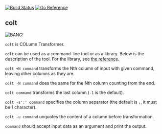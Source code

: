 
[![Build Status](https://github.com/wkhere/colt/actions/workflows/go.yml/badge.svg?branch=master)](https://github.com/wkhere/colt/actions/workflows/go.yml)
[![Go Reference](https://pkg.go.dev/badge/github.com/wkhere/colt.svg)](https://pkg.go.dev/github.com/wkhere/colt)

## colt

![](https://small.shootingsportsmedia.com/52544.jpg "BANG!")

`colt` is COLumn Transformer.

`colt` can be used as a command-line tool or as a library.
Below is the description of the tool. For the library,
see [the reference](https://pkg.go.dev/github.com/wkhere/colt).

`colt +N command` transforms the Nth column of input with given command,
leaving other columns as they are.

`colt -N command` does the same for the Nth column counting from the end.

`colt command` transforms the last column (`-1` is the default).

`colt -s':' command` specifies the column separator
(the default is `;`, it must be 1 character).

`colt -u command` unquotes the content of a column before transformation.

`command` should accept input data as an argument and print the output.
